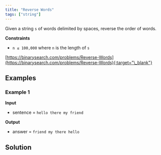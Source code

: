 ```yaml
---
title: "Reverse Words"
tags: ["string"]
---
```


Given a string `s` of words delimited by spaces, reverse the order of words.

**Constraints**

- `n ≤ 100,000` where `n` is the length of `s`

[https://binarysearch.com/problems/Reverse-Words](https://binarysearch.com/problems/Reverse-Words){:target="\_blank"}

## Examples

### Example 1

**Input**

- sentence = `hello there my friend`

**Output**

- answer = `friend my there hello`

## Solution

<script src="https://gist.github.com/yaeba/16da7be5123724fcf6eccc25581cef5a.js?file=Reverse-Words.cpp"></script>
<script src="https://gist.github.com/yaeba/16da7be5123724fcf6eccc25581cef5a.js?file=Reverse-Words.py"></script>
